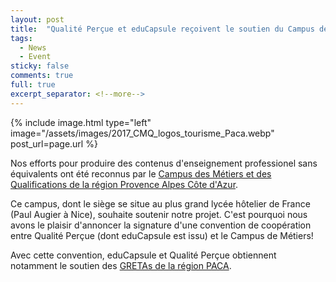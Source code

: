 ```yaml
---
layout: post
title:  "Qualité Perçue et eduCapsule reçoivent le soutien du Campus des métiers et des qualifications PACA"
tags:
  - News
  - Event
sticky: false
comments: true
full: true
excerpt_separator: <!--more-->
---
```

{% include image.html type="left" image="/assets/images/2017_CMQ_logos_tourisme_Paca.webp" post_url=page.url %}

Nos efforts pour produire des contenus d'enseignement professionel sans équivalents ont été reconnus par le [Campus des Métiers et des Qualifications de la région Provence Alpes Côte d'Azur](https://www.campus-thr.com/).

Ce campus, dont le siège se situe au plus grand lycée hôtelier de France (Paul Augier à Nice), souhaite soutenir notre projet. C'est pourquoi nous avons le plaisir d'annoncer la signature d'une convention de coopération entre Qualité Perçue (dont eduCapsule est issu) et le Campus de Métiers!

Avec cette convention, eduCapsule et Qualité Perçue obtiennent notamment le soutien des [GRETAs de la région PACA](http://www.greta.ac-nice.fr/).